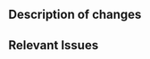 ## Description of changes

<!-- What changes did you make -->

## Relevant Issues

<!-- Eg. #43 -->
